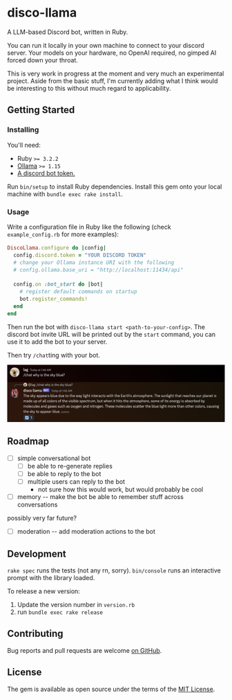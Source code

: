 # disco-llama

A LLM-based Discord bot, written in Ruby.

You can run it locally in your own machine to connect to your discord server.
Your models on your hardware, no OpenAI required, no gimped AI forced down your
throat.

This is very work in progress at the moment and very much an experimental project.
Aside from the basic stuff, I'm currently adding what I think would be interesting
to this without much regard to applicability.

## Getting Started

### Installing

You'll need:

- Ruby `>= 3.2.2`
- [Ollama](https://ollama.ai) `>= 1.15`
- [A discord bot token.](https://discord.com/developers/docs/getting-started)

Run `bin/setup` to install Ruby dependencies. Install this gem onto your local
machine with `bundle exec rake install`.

### Usage

Write a configuration file in Ruby like the following (check `example_config.rb`
for more examples):

```ruby
DiscoLlama.configure do |config|
  config.discord.token = "YOUR DISCORD TOKEN"
  # change your Ollama instance URI with the following
  # config.ollama.base_uri = "http://localhost:11434/api"

  config.on :bot_start do |bot|
    # register default commands on startup
    bot.register_commands!
  end
end
```

Then run the bot with `disco-llama start <path-to-your-config>`.
The discord bot invite URL will be printed out by the `start` command, you can
use it to add the bot to your server.

Then try `/chat`ting with your bot.

![Sky is Blue](docs/images/sky-is-blue.png)

## Roadmap

- [ ] simple conversational bot
  - [ ] be able to re-generate replies
  - [ ] be able to reply to the bot
  - [ ] multiple users can reply to the bot
    - not sure how this would work, but would probably be cool
- [ ] memory -- make the bot be able to remember stuff across conversations

possibly very far future?

- [ ] moderation -- add moderation actions to the bot

## Development

`rake spec` runs the tests (not any rn, sorry).
`bin/console` runs an interactive prompt with the library loaded.

To release a new version:

1. Update the version number in `version.rb`
2. run `bundle exec rake release`

## Contributing

Bug reports and pull requests are welcome [on GitHub](https://github.com/leoagomes/disco_llama).

## License

The gem is available as open source under the terms of the [MIT License](https://opensource.org/licenses/MIT).
